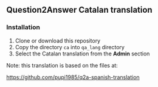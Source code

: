 ## Question2Answer Catalan translation

### Installation

1. Clone or download this repository
1. Copy the directory `ca` into `qa_lang` directory
1. Select the Catalan translation from the **Admin** section

Note: this translation is based on the files at:

https://github.com/pupi1985/q2a-spanish-translation
